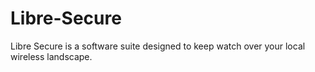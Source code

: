 # Libre-Secure
Libre Secure is a software suite designed to keep watch over your local wireless landscape. 
